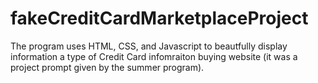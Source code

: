 # fakeCreditCardMarketplaceProject


The program uses HTML, CSS, and Javascript to beautfully display information a type of Credit Card infomraiton buying website
(it was a project prompt given by the summer program).

